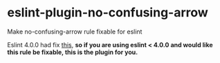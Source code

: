 # eslint-plugin-no-confusing-arrow
Make no-confusing-arrow rule fixable for eslint

Eslint 4.0.0 had fix [this](https://github.com/eslint/eslint/blob/master/CHANGELOG.md), **so if you are using eslint < 4.0.0 and would like this rule be fixable, this is the plugin for you.**
